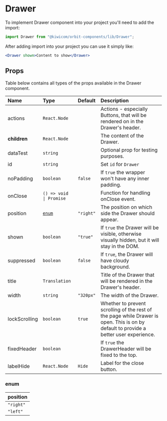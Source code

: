 # Drawer

To implement Drawer component into your project you'll need to add the import:

```jsx
import Drawer from "@kiwicom/orbit-components/lib/Drawer";
```

After adding import into your project you can use it simply like:

```jsx
<Drawer shown>Content to show</Drawer>
```

## Props

Table below contains all types of the props available in the Drawer component.

| Name          | Type                    | Default   | Description                                                                                                                           |
| :------------ | :---------------------- | :-------- | :------------------------------------------------------------------------------------------------------------------------------------ |
| actions       | `React.Node`            |           | Actions - especially Buttons, that will be rendered on in the Drawer's header.                                                        |
| **children**  | `React.Node`            |           | The content of the Drawer.                                                                                                            |
| dataTest      | `string`                |           | Optional prop for testing purposes.                                                                                                   |
| id            | `string`                |           | Set `id` for `Drawer`                                                                                                                 |
| noPadding     | `boolean`               | `false`   | If `true` the wrapper won't have any inner padding.                                                                                   |
| onClose       | `() => void \| Promise` |           | Function for handling onClose event.                                                                                                  |
| position      | [`enum`](#enum)         | `"right"` | The position on which side the Drawer should appear.                                                                                  |
| shown         | `boolean`               | `"true"`  | If `true` the Drawer will be visible, otherwise visually hidden, but it will stay in the DOM.                                         |
| suppressed    | `boolean`               | `false`   | If `true`, the Drawer will have cloudy background.                                                                                    |
| title         | `Translation`           |           | Title of the Drawer that will be rendered in the Drawer's header.                                                                     |
| width         | `string`                | `"320px"` | The width of the Drawer.                                                                                                              |
| lockScrolling | `boolean`               | `true`    | Whether to prevent scrolling of the rest of the page while Drawer is open. This is on by default to provide a better user experience. |
| fixedHeader   | `boolean`               |           | If `true` the DrawerHeader will be fixed to the top.                                                                                  |
| labelHide     | `React.Node`            | `Hide`    | Label for the close button.                                                                                                           |

### enum

| position  |
| :-------- |
| `"right"` |
| `"left"`  |
